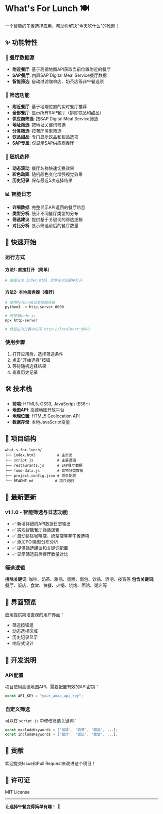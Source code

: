 # What's For Lunch 🍽️

一个智能的午餐选择应用，帮助你解决"今天吃什么"的难题！

## ✨ 功能特性

### 🏪 餐厅数据源
- **附近餐厅**: 基于高德地图API获取当前位置附近的餐厅
- **SAP餐厅**: 内置SAP Digital Meal Service餐厅数据
- **智能筛选**: 自动过滤咖啡店、奶茶店等非午餐选项

### 🎯 筛选功能
- **附近餐厅**: 基于地理位置的实时餐厅推荐
- **全部餐厅**: 显示所有SAP餐厅（排除饮品和甜品）
- **供应商筛选**: 按SAP Digital Meal Service筛选
- **地址筛选**: 按地址关键词筛选
- **分类筛选**: 按餐厅类型筛选
- **饮品甜品**: 专门显示饮品和甜品选项
- **SAP专属**: 仅显示SAP供应商餐厅

### 🎲 随机选择
- **动态滚动**: 餐厅名称快速切换效果
- **彩色动画**: 随机颜色变化增强视觉效果
- **历史记录**: 保存最近5次选择结果

### 📊 智能日志
- **详细数据**: 完整显示API返回的餐厅信息
- **类型分析**: 统计不同餐厅类型的分布
- **筛选建议**: 提供基于关键词的筛选逻辑
- **对比分析**: 显示筛选前后的餐厅数量

## 🚀 快速开始

### 运行方式

#### 方法1: 直接打开（简单）
```bash
# 直接双击 index.html 文件在浏览器中打开
```

#### 方法2: 本地服务器（推荐）
```bash
# 使用Python启动本地服务器
python3 -m http.server 8000

# 或使用Node.js
npx http-server

# 然后在浏览器中访问 http://localhost:8000
```

### 使用步骤
1. 打开应用后，选择筛选条件
2. 点击"开始选择"按钮
3. 等待随机选择结果
4. 查看历史记录

## 🛠️ 技术栈

- **前端**: HTML5, CSS3, JavaScript (ES6+)
- **地图API**: 高德地图开放平台
- **地理位置**: HTML5 Geolocation API
- **数据存储**: 本地JavaScript变量

## 📁 项目结构

```
what-s-for-lunch/
├── index.html          # 主页面
├── script.js           # 主要逻辑
├── restaurants.js      # SAP餐厅数据
├── food-data.js        # 食物分类数据
├── project.config.json # 项目配置
└── README.md          # 项目说明
```

## 🔧 最新更新

### v1.1.0 - 智能筛选与日志功能
- ✅ 新增详细的API数据日志输出
- ✅ 实现智能餐厅筛选逻辑
- ✅ 自动排除咖啡店、奶茶店等非午餐选项
- ✅ 添加POI类型分布分析
- ✅ 提供筛选建议和关键词配置
- ✅ 显示筛选前后餐厅数量对比

### 筛选逻辑
**排除关键词**: 咖啡、奶茶、甜品、蛋糕、面包、饮品、酒吧、夜宵等
**包含关键词**: 餐厅、饭店、食堂、快餐、火锅、烧烤、面馆、粥店等

## 🎨 界面预览

应用提供简洁直观的用户界面：
- 筛选按钮组
- 动态选择区域
- 历史记录显示
- 响应式设计

## 📝 开发说明

### API配置
项目使用高德地图API，需要配置有效的API密钥：
```javascript
const API_KEY = "your_amap_api_key";
```

### 自定义筛选
可以在 `script.js` 中修改筛选关键词：
```javascript
const excludeKeywords = ['咖啡', '奶茶', '甜品', ...];
const includeKeywords = ['餐厅', '饭店', '食堂', ...];
```

## 🤝 贡献

欢迎提交Issue和Pull Request来改进这个项目！

## 📄 许可证

MIT License

---

**让选择午餐变得简单有趣！** 🎉